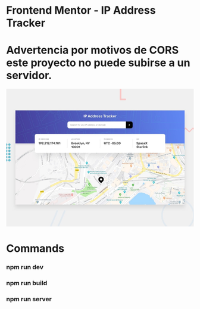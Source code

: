 # Frontend Mentor - IP Address Tracker

# Advertencia por motivos de CORS este proyecto no puede subirse a un servidor.

![Design preview for the IP Address Tracker coding challenge](./public/design/desktop-preview.jpg)

# Commands

### npm run dev  
### npm run build  
### npm run server

